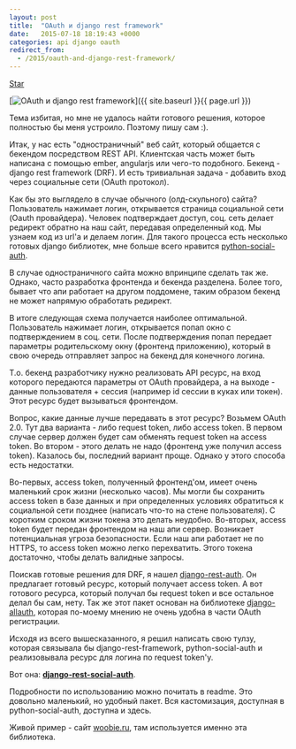 ```yaml
---
layout: post
title:  "OAuth и django rest framework"
date:   2015-07-18 18:19:43 +0000
categories: api django oauth
redirect_from:
  - /2015/oauth-and-django-rest-framework/
---
```


<a class="github-button" href="https://github.com/st4lk/django-rest-social-auth" data-color-scheme="no-preference: light; light: light; dark: dark;" data-size="large" data-show-count="true" aria-label="Star st4lk/django-rest-social-auth on GitHub">Star</a>

[![OAuth и django rest framework](https://img-fotki.yandex.ru/get/6615/85893628.c69/0_18e574_16d44873_XL.png
 "OAuth и django rest framework")]({{ site.baseurl }}{{ page.url }})

Тема избитая, но мне не удалось найти готового решения, которое полностью бы меня устроило. Поэтому пишу сам :).

Итак, у нас есть "одностраничный" веб сайт, который общается с бекендом посредством REST API.  Клиентская часть может быть написана с помощью ember, angularjs или чего-то подобного. Бекенд - django rest framework (DRF). И есть тривиальная задача - добавить вход через социальные сети (OAuth протокол).

<!--more-->

Как бы это выглядело в случае обычного (олд-скульного) сайта? Пользователь нажимает логин, открывается страница социальной сети (Oauth провайдера). Человек подтверждает доступ, соц. сеть делает редирект обратно на наш сайт, передавая определенный код. Мы узнаем код из url'а и делаем логин. Для такого процесса есть несколько готовых django библиотек, мне больше всего нравится [python-social-auth](https://github.com/omab/python-social-auth).

В случае одностраничного сайта можно впринципе сделать так же. Однако, часто разработка фронтенда и бекенда разделена. Более того, бывает что апи работает на другом поддомене, таким образом бекенд не может напрямую обработать редирект.

В итоге следующая схема получается наиболее оптимальной. Пользователь нажимает логин, открывается попап окно с подтверждением в соц. сети. После подтверждения попап передает параметры родительскому окну (фронтенд приложению), который в свою очередь отправляет запрос на бекенд для конечного логина.

Т.о. бекенд разработчику нужно реализовать API ресурс, на вход которого передаются параметры от OAuth провайдера, а на выходе - данные пользователя + сессия (например id сессии в куках или токен). Этот ресурс будет вызываться фронтендом.

Вопрос, какие данные лучше передавать в этот ресурс? Возьмем OAuth 2.0. Тут два варианта - либо request token, либо access token. В первом случае сервер должен будет сам обменять request token на access token. Во втором - этого делать не надо (фронтенд уже получил access token). Казалось бы, последний вариант проще. Однако у этого способа есть недостатки.

Во-первых, access token, полученный фронтенд'ом, имеет очень маленький срок жизни (несколько часов). Мы могли бы сохранить access token в базе данных и при определенных условиях обратиться к социальной сети позднее (написать что-то на стене пользователя). С коротким сроком жизни токена это делать неудобно. Во-вторых, access token будет передан фронтендом на наш апи сервер. Возникает потенциальная угроза безопасности. Если наш апи работает не по HTTPS, то access token можно легко перехватить. Этого токена достаточно, чтобы делать валидные запросы.

Поискав готовые решения для DRF, я нашел [django-rest-auth](https://github.com/Tivix/django-rest-auth). Он предлагает готовый ресурс, который получает access token. А вот готового ресурса, который получал бы request token и все остальное делал бы сам, нету. Так же этот пакет основан на библиотеке [django-allauth](https://github.com/pennersr/django-allauth), которая по-моему мнению не очень удобна в части OAuth регистрации.

Исходя из всего вышесказанного, я решил написать свою тулзу, которая связывала бы django-rest-framework, python-social-auth и реализовывала ресурс для логина по request token'у.

Вот она: [**django-rest-social-auth**](https://github.com/st4lk/django-rest-social-auth).

Подробности по использованию можно почитать в readme. Это довольно маленький, но удобный пакет. Вся кастомизация, доступная в python-social-auth, доступна и здесь.

Живой пример - сайт [woobie.ru](http://www.woobie.ru/), там используется именно эта библиотека.

